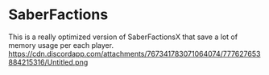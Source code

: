 # SaberFactions

This is a really optimized version of SaberFactionsX that save a lot of memory usage per each player.
https://cdn.discordapp.com/attachments/767341783071064074/777627653884215316/Untitled.png
